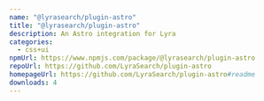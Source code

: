 ```yaml
---
name: "@lyrasearch/plugin-astro"
title: "@lyrasearch/plugin-astro"
description: An Astro integration for Lyra
categories:
  - css+ui
npmUrl: https://www.npmjs.com/package/@lyrasearch/plugin-astro
repoUrl: https://github.com/LyraSearch/plugin-astro
homepageUrl: https://github.com/LyraSearch/plugin-astro#readme
downloads: 4
---
```

